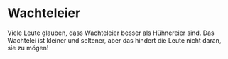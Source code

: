 # Wachteleier

Viele Leute glauben, dass Wachteleier besser als Hühnereier sind. Das Wachtelei
ist kleiner und seltener, aber das hindert die Leute nicht daran, sie zu mögen!
